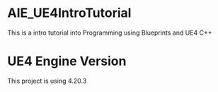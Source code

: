 # AIE_UE4IntroTutorial
This is a intro tutorial into Programming using Blueprints and UE4 C++

# UE4 Engine Version
This project is using 4.20.3